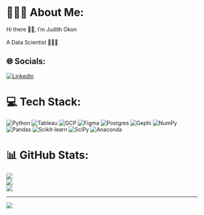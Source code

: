 # 🙋🏽‍♂️ About Me:
Hi there 👋🏾, I’m Judith Okon<br><br>A Data Scientist 🧑🏽‍💻


## 🌐 Socials:
[![LinkedIn](https://img.shields.io/badge/LinkedIn-%230077B5.svg?logo=linkedin&logoColor=white)](http://www.linkedin.com/in/olufeyijimiayinde)

# 💻 Tech Stack:
![Python](https://img.shields.io/badge/python-3670A0?style=for-the-badge&logo=python&logoColor=ffdd54) ![Tableau](https://img.shields.io/badge/Tableau-E97627?style=for-the-badge&logo=Tableau&logoColor=white) ![GCP](https://img.shields.io/badge/-Google%20Cloud%20Platform-4285F4?style=flat&logo=google%20cloud&logoColor=white) ![Figma](https://img.shields.io/badge/Figma-F24E1E?style=for-the-badge&logo=figma&logoColor=white) ![Postgres](https://img.shields.io/badge/postgres-%23316192.svg?style=for-the-badge&logo=postgresql&logoColor=white) ![Gephi](https://img.shields.io/badge/GEPHI--informational?logo=Gephi&style=for-the-badge&logoColor=f0f0f5&color=0f0f0f&labelColor=2c2b2b) ![NumPy](https://img.shields.io/badge/numpy-%23013243.svg?style=for-the-badge&logo=numpy&logoColor=white) ![Pandas](https://img.shields.io/badge/pandas-%23150458.svg?style=for-the-badge&logo=pandas&logoColor=white) ![Scikit-learn](https://img.shields.io/badge/scikit--learn-%23F7931E.svg?style=for-the-badge&logo=scikit-learn&logoColor=white) ![SciPy](https://img.shields.io/badge/SciPy-%230C55A5.svg?style=for-the-badge&logo=scipy&logoColor=%white) ![Anaconda](https://img.shields.io/badge/Anaconda-%2344A833.svg?style=for-the-badge&logo=anaconda&logoColor=white)
# 📊 GitHub Stats:
![](https://github-readme-stats.vercel.app/api?username=OluAyinde&theme=dark&hide_border=false&include_all_commits=false&count_private=false)<br/>
![](https://github-readme-streak-stats.herokuapp.com/?user=OluAyinde&theme=dark&hide_border=false)<br/>
![](https://github-readme-stats.vercel.app/api/top-langs/?username=OluAyinde&theme=dark&hide_border=false&include_all_commits=false&count_private=false&layout=compact)  

---
[![](https://visitcount.itsvg.in/api?id=OluAyinde&icon=0&color=10)](https://visitcount.itsvg.in)